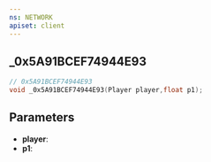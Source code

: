 ```yaml
---
ns: NETWORK
apiset: client
---
```

## _0x5A91BCEF74944E93

```c
// 0x5A91BCEF74944E93
void _0x5A91BCEF74944E93(Player player,float p1);
```


## Parameters
* **player**:
* **p1**: